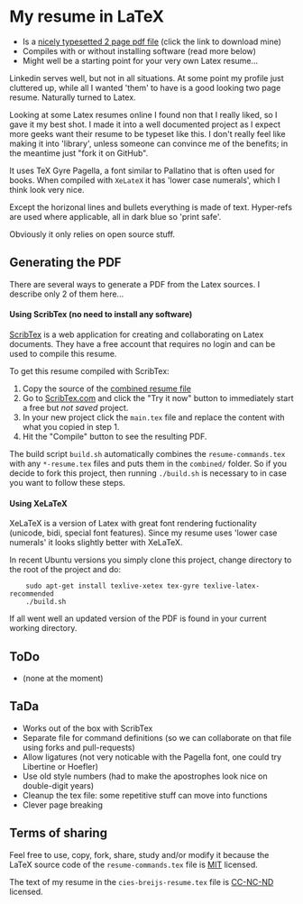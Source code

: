 # My resume in LaTeX

 * Is a [nicely typesetted 2 page pdf file](https://github.com/cies/resume/blob/master/cies-breijs-resume.pdf?raw=true) (click the link to download mine)
 * Compiles with or without installing software (read more below)
 * Might well be a starting point for your very own Latex resume...

Linkedin serves well, but not in all situations.  At some point my profile
just cluttered up, while all I wanted 'them' to have is a good looking
two page resume.  Naturally turned to Latex.

Looking at some Latex resumes online I found non that I really liked, so
I gave it my best shot.  I made it into a well documented project as I
expect more geeks want their resume to be typeset like this.  I don't really
feel like making it into 'library', unless someone can convince me of the
benefits; in the meantime just "fork it on GitHub".

It uses TeX Gyre Pagella, a font similar to Pallatino that is often used for
books.  When compiled with `XeLateX` it has 'lower case numerals', which I
think look very nice.

Except the horizonal lines and bullets everything is made of text.
Hyper-refs are used where applicable, all in dark blue so 'print safe'.

Obviously it only relies on open source stuff.



## Generating the PDF

There are several ways to generate a PDF from the Latex sources.  I
describe only 2 of them here...


#### Using ScribTex (no need to install any software)

[ScribTex](http://www.scribtex.com) is a web application for creating
and collaborating on Latex documents.  They have a free account that
requires no login and can be used to compile this resume.

To get this resume compiled with ScribTex:

  1. Copy the source of the [combined resume file](https://github.com/cies/resume/blob/master/combined/cies-breijs-resume.tex)
  2. Go to [ScribTex.com](http://www.scribtex.com) and click the "Try it now" button to immediately start a free but *not saved* project.
  3. In your new project click the `main.tex` file and replace the content with what you copied in step 1.
  4. Hit the "Compile" button to see the resulting PDF.

The build script `build.sh` automatically combines the
`resume-commands.tex` with any `*-resume.tex` files and puts them in the
`combined/` folder.  So if you decide to fork this project, then running
`./build.sh` is necessary to in case you want to follow these steps.


#### Using XeLaTeX

XeLaTeX is a version of Latex with great font rendering fuctionality (unicode, bidi,
special font features).  Since my resume uses 'lower case numerals' it
looks slightly better with XeLaTeX.

In recent Ubuntu versions you simply clone this project, change
directory to the root of the project and do:

        sudo apt-get install texlive-xetex tex-gyre texlive-latex-recommended
        ./build.sh

If all went well an updated version of the PDF is found in your current
working directory.


## ToDo

  * (none at the moment)


## TaDa

  * Works out of the box with ScribTex
  * Separate file for command definitions (so we can collaborate on that file using forks and pull-requests)
  * Allow ligatures (not very noticable with the Pagella font, one could try Libertine or Hoefler)
  * Use old style numbers (had to make the apostrophes look nice on double-digit years)
  * Cleanup the tex file: some repetitive stuff can move into functions
  * Clever page breaking


## Terms of sharing

Feel free to use, copy, fork, share, study and/or modify it because the LaTeX source code of the `resume-commands.tex` file is [MIT](http://en.wikipedia.org/wiki/MIT_License) licensed.

The text of my resume in the `cies-breijs-resume.tex` file is [CC-NC-ND](http://creativecommons.org/licenses/by-nc-nd/3.0/) licensed.



